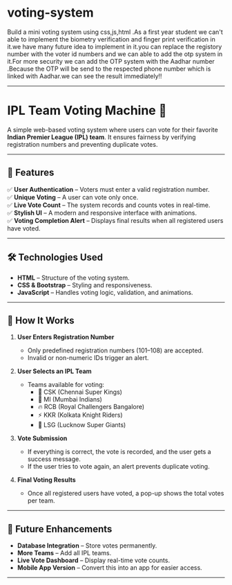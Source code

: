 # voting-system
Build a mini voting system using css,js,html .As a first year student we can't able to implement the biometry verification and finger print verification in it.we have many future idea to implement in it.you can replace the registory number with the voter id numbers and we can able to add the otp system in it.For more security we can add the 
OTP system with the Aadhar number .Because the OTP will be send to the respected phone number which is linked with Aadhar.we can see the result immediately!!

---
# IPL Team Voting Machine 🏏

A simple web-based voting system where users can vote for their favorite **Indian Premier League (IPL) team**. It ensures fairness by verifying registration numbers and preventing duplicate votes.

---

## 🚀 Features
✅ **User Authentication** – Voters must enter a valid registration number.  
✅ **Unique Voting** – A user can vote only once.  
✅ **Live Vote Count** – The system records and counts votes in real-time.  
✅ **Stylish UI** – A modern and responsive interface with animations.  
✅ **Voting Completion Alert** – Displays final results when all registered users have voted.  

---

## 🛠️ Technologies Used
- **HTML** – Structure of the voting system.  
- **CSS & Bootstrap** – Styling and responsiveness.  
- **JavaScript** – Handles voting logic, validation, and animations.  

---

## 📌 How It Works
1. **User Enters Registration Number**  
   - Only predefined registration numbers (101–108) are accepted.  
   - Invalid or non-numeric IDs trigger an alert.  

2. **User Selects an IPL Team**  
   - Teams available for voting:
     - 🦁 CSK (Chennai Super Kings)  
     - 🌊 MI (Mumbai Indians)  
     - 🔥 RCB (Royal Challengers Bangalore)  
     - ⚡ KKR (Kolkata Knight Riders)  
     - 🏹 LSG (Lucknow Super Giants)  

3. **Vote Submission**  
   - If everything is correct, the vote is recorded, and the user gets a success message.  
   - If the user tries to vote again, an alert prevents duplicate voting.  

4. **Final Voting Results**  
   - Once all registered users have voted, a pop-up shows the total votes per team.  

---

## 🎯 Future Enhancements
- **Database Integration** – Store votes permanently.  
- **More Teams** – Add all IPL teams.  
- **Live Vote Dashboard** – Display real-time vote counts.  
- **Mobile App Version** – Convert this into an app for easier access. 

---
